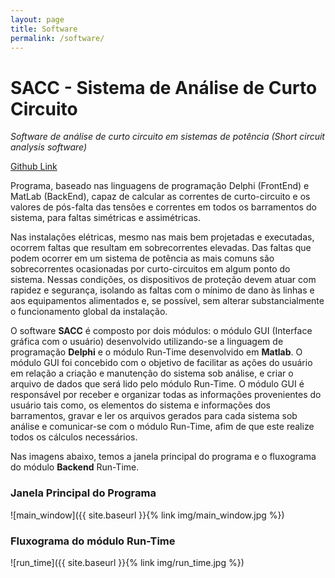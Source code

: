 ```yaml
---
layout: page
title: Software
permalink: /software/
---
```


# SACC - Sistema de Análise de Curto Circuito

_Software de análise de curto circuito em sistemas de potência (Short circuit analysis software)_

[Github Link](https://github.com/vandersonpc/SAAC)

Programa, baseado nas linguagens de programação Delphi (FrontEnd) e MatLab (BackEnd), capaz de calcular as correntes de curto-circuito e os valores de pós-falta das tensões e correntes em todos os barramentos do sistema, para faltas simétricas e assimétricas. 

Nas instalações elétricas, mesmo nas mais bem projetadas e executadas, ocorrem  faltas que resultam em sobrecorrentes elevadas. Das faltas que podem ocorrer em um sistema de potência as mais comuns são sobrecorrentes ocasionadas por curto-circuitos em algum ponto do sistema. Nessas condições, os dispositivos de proteção devem atuar com rapidez e segurança, isolando as faltas com o mínimo de dano às linhas e aos equipamentos alimentados e, se possível, sem alterar substancialmente o funcionamento global da instalação. 

O software **SACC** é composto por dois módulos: o módulo GUI (Interface gráfica com o usuário) desenvolvido utilizando-se a linguagem de programação **Delphi** e o módulo Run-Time desenvolvido em **Matlab**. O módulo GUI foi concebido com o objetivo de facilitar as ações do usuário em relação a criação e manutenção do sistema sob análise, e criar o arquivo de dados que será lido pelo módulo Run-Time. O módulo GUI é responsável por receber e organizar todas as informações provenientes do usuário tais como, os elementos do sistema e informações dos barramentos, gravar e ler os arquivos gerados para cada sistema sob análise e comunicar-se com o módulo Run-Time, afim de que este realize todos os cálculos necessários. 

Nas imagens abaixo, temos a janela principal  do programa e o fluxograma do módulo **Backend** Run-Time.



### Janela Principal do Programa


![main_window]({{ site.baseurl }}{% link img/main_window.jpg %})

### Fluxograma do módulo Run-Time


![run_time]({{ site.baseurl }}{% link img/run_time.jpg %})
